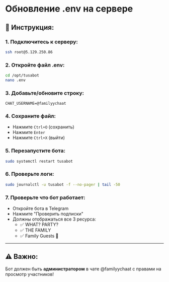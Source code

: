 # Обновление .env на сервере

## 📝 Инструкция:

### 1. Подключитесь к серверу:
```bash
ssh root@5.129.250.86
```

### 2. Откройте файл .env:
```bash
cd /opt/tusabot
nano .env
```

### 3. Добавьте/обновите строку:
```env
CHAT_USERNAME=@familyychaat
```

### 4. Сохраните файл:
- Нажмите `Ctrl+O` (сохранить)
- Нажмите `Enter`
- Нажмите `Ctrl+X` (выйти)

### 5. Перезапустите бота:
```bash
sudo systemctl restart tusabot
```

### 6. Проверьте логи:
```bash
sudo journalctl -u tusabot -f --no-pager | tail -50
```

### 7. Проверьте что бот работает:
- Откройте бота в Telegram
- Нажмите "Проверить подписки"
- Должны отображаться все 3 ресурса:
  - ✅ WHAT? PARTY?
  - ✅ THE FAMILY
  - ✅ Family Guests 💬

---

## ⚠️ Важно:
Бот должен быть **администратором** в чате @familyychaat с правами на просмотр участников!


